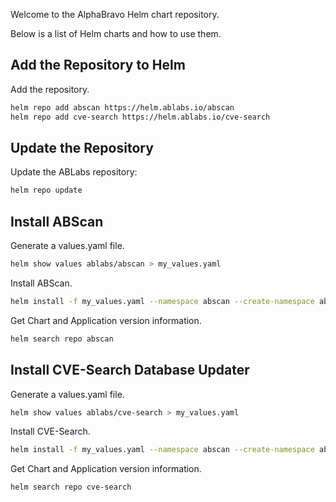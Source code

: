 Welcome to the AlphaBravo Helm chart repository.

Below is a list of Helm charts and how to use them.

## Add the Repository to Helm
Add the repository.

```bash
helm repo add abscan https://helm.ablabs.io/abscan
helm repo add cve-search https://helm.ablabs.io/cve-search
```

## Update the Repository
Update the ABLabs repository:

```bash
helm repo update
```

## Install ABScan
Generate a values.yaml file.

```bash
helm show values ablabs/abscan > my_values.yaml
```

Install ABScan.

```bash
helm install -f my_values.yaml --namespace abscan --create-namespace abscan ablabs/abscan
```

Get Chart and Application version information.

```bash
helm search repo abscan
```

## Install CVE-Search Database Updater
Generate a values.yaml file.

```bash
helm show values ablabs/cve-search > my_values.yaml
```

Install CVE-Search.

```bash
helm install -f my_values.yaml --namespace abscan --create-namespace abscan ablabs/cve-search
```

Get Chart and Application version information.

```bash
helm search repo cve-search
```
